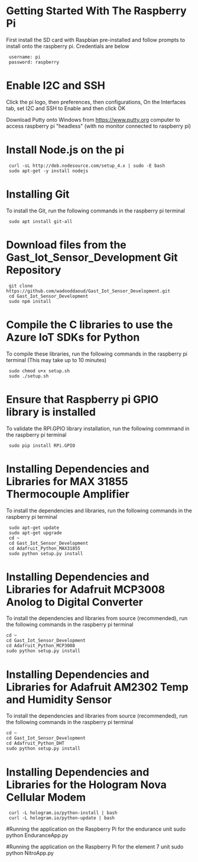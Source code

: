 # Getting Started With The Raspberry Pi
First install the SD card with Raspbian pre-installed and follow prompts to install onto the raspberry pi. Credentials are below

     username: pi
     password: raspberry

# Enable I2C and SSH
Click the pi logo, then preferences, then configurations, On the Interfaces tab, set I2C and SSH to Enable and then click OK


Download Putty onto Windows from https://www.putty.org computer to access raspberry pi "headless" (with no monitor connected to raspberry pi)

# Install Node.js on the pi

     curl -sL http://deb.nodesource.com/setup_4.x | sudo -E bash
     sudo apt-get -y install nodejs


# Installing Git
To install the Git, run the following commands in the raspberry pi terminal

     sudo apt install git-all


# Download files from the Gast_Iot_Sensor_Development Git Repository

     git clone https://github.com/wadooddaoud/Gast_Iot_Sensor_Development.git
     cd Gast_Iot_Sensor_Development
     sudo npm install

# Compile the C libraries to use the Azure IoT SDKs for Python
To compile these libraries, run the following commands in the raspberry pi terminal (This may take up to 10 minutes)

     sudo chmod u+x setup.sh
     sudo ./setup.sh


# Ensure that Raspberry pi GPIO library is installed
To validate the RPI.GPIO library installation, run the following commmand in the raspberry pi terminal
     
     sudo pip install RPi.GPIO


# Installing Dependencies and Libraries for MAX 31855 Thermocouple Amplifier
To install the dependencies and libraries, run the following commands in the raspberry pi terminal

     sudo apt-get update
     sudo apt-get upgrade
     cd ~
     cd Gast_Iot_Sensor_Development
     cd Adafruit_Python_MAX31855
     sudo python setup.py install

# Installing Dependencies and Libraries for Adafruit MCP3008 Anolog to Digital Converter
To install the dependencies and libraries from source (recommended), run the following commands in the raspberry pi terminal

    cd ~
    cd Gast_Iot_Sensor_Development
    cd Adafruit_Python_MCP3008
    sudo python setup.py install

# Installing Dependencies and Libraries for Adafruit AM2302 Temp and Humidity Sensor
To install the dependencies and libraries from source (recommended), run the following commands in the raspberry pi terminal

    cd ~
    cd Gast_Iot_Sensor_Development
    cd Adafruit_Python_DHT
    sudo python setup.py install

# Installing Dependencies and Libraries for the Hologram Nova Cellular Modem

     curl -L hologram.io/python-install | bash
     curl -L hologram.io/python-update | bash
     
#Running the application on the Raspberry Pi for the endurance unit
     sudo python EnduranceApp.py
     
#Running the application on the Raspberry Pi for the element 7 unit
     sudo python NitroApp.py
